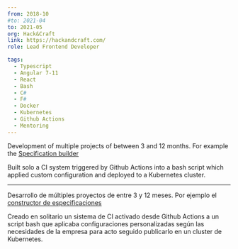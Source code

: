 ```yaml
---
from: 2018-10
#to: 2021-04
to: 2021-05
org: Hack&Craft
link: https://hackandcraft.com/
role: Lead Frontend Developer

tags:
  - Typescript
  - Angular 7-11
  - React
  - Bash
  - C#
  - F#
  - Docker
  - Kubernetes
  - Github Actions
  - Mentoring
---
```


Development of multiple projects of between 3 and 12 months. For example the [Specification builder <i class="ri-video-line"></i>](https://youtu.be/DsagfgPj9cE)

Built solo a CI system triggered by Github Actions into a bash script which applied custom configuration and deployed to a Kubernetes cluster.

---

Desarrollo de múltiples proyectos de entre 3 y 12 meses. Por ejemplo el [constructor de especificaciones <i class="ri-video-line"></i>](https://youtu.be/DsagfgPj9cE)

Creado en solitario un sistema de CI activado desde Github Actions a un script bash que aplicaba configuraciones personalizadas según las necesidades de la empresa para acto seguido publicarlo en un cluster de Kubernetes.
